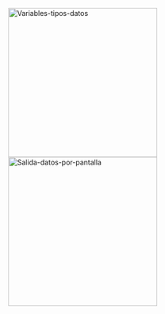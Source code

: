 <a href="https://www.youtube.com/watch?v=FafplUXBGBE"><img width="300" alt="Variables-tipos-datos" src="https://github.com/user-attachments/assets/6f2cc24a-8889-47f0-9ded-a5f84b6be791" /></a>
<a href="https://www.youtube.com/watch?v=rXLBxdi_JVA"><img width="300" alt="Salida-datos-por-pantalla" src="https://github.com/user-attachments/assets/26b5cbb0-1a29-4b08-a2d0-555db09b68bb" /></a>
